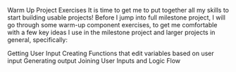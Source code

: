 Warm Up Project Exercises
It is time to get me to put together all my skills to start building usable projects! Before I jump into full
milestone project, I will go through some warm-up component exercises, to get me comfortable with a few key ideas I use
in the milestone project and larger projects in general, specifically:

Getting User Input
Creating Functions that edit variables based on user input
Generating output
Joining User Inputs and Logic Flow